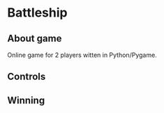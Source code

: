 # Battleship

## About game
Online game for 2 players witten in Python/Pygame.

## Controls

## Winning
